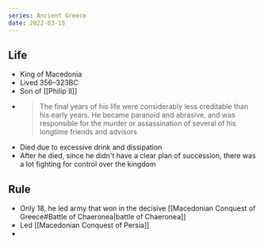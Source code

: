 ```yaml
---
series: Ancient Greece
date: 2022-03-15
---
```

## Life
- King of Macedonia
- Lived 356–323BC
- Son of [[Philip II]]
- > The final years of his life were considerably less creditable than his early years. He became paranoid and abrasive, and was responsible for the murder or assassination of several of his longtime friends and advisors
- Died due to excessive drink and dissipation
- After he died, since he didn't have a clear plan of succession, there was a lot fighting for control over the kingdom

## Rule
- Only 18, he led army that won in the decisive [[Macedonian Conquest of Greece#Battle of Chaeronea|battle of Chaeronea]]
- Led [[Macedonian Conquest of Persia]]
- 
